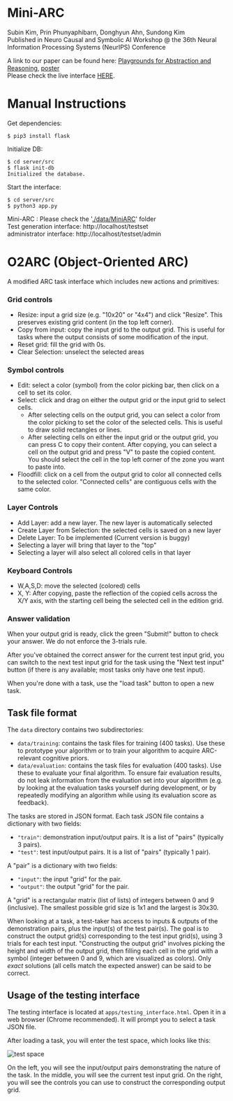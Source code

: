 # Mini-ARC
Subin Kim, Prin Phunyaphibarn, Donghyun Ahn, Sundong Kim<br/>
Published in Neuro Causal and Symbolic AI Workshop @ the 36th Neural Information Processing Systems (NeurIPS) Conference

A link to our paper can be found here:
[Playgrounds for Abstraction and Reasoning](https://openreview.net/forum?id=F4RNpByoqP), 
[poster](https://neurips.cc/media/PosterPDFs/NeurIPS%202022/57706.png?t=1669741859.5469003)
<br/>
Please check the live interface [HERE](http://ksb21st.pythonanywhere.com/).

# Manual Instructions

Get dependencies:
~~~
$ pip3 install flask
~~~

Initialize DB:
~~~
$ cd server/src
$ flask init-db
Initialized the database.
~~~

Start the interface:
~~~
$ cd server/src
$ python3 app.py
~~~

Mini-ARC : Please check the '[./data/MiniARC](https://github.com/KSB21ST/MINI-ARC/tree/master/data/MiniARC)' folder <br/>
Test generation interface: http://localhost/testset <br/>
administrator interface: http://localhost/testset/admin

# O2ARC (Object-Oriented ARC)

A modified ARC task interface which includes new actions and primitives:

### Grid controls

- Resize: input a grid size (e.g. "10x20" or "4x4") and click "Resize". This preserves existing grid content (in the top left corner).
- Copy from input: copy the input grid to the output grid. This is useful for tasks where the output consists of some modification of the input.
- Reset grid: fill the grid with 0s.
- Clear Selection: unselect the selected areas

### Symbol controls

- Edit: select a color (symbol) from the color picking bar, then click on a cell to set its color.
- Select: click and drag on either the output grid or the input grid to select cells.
    - After selecting cells on the output grid, you can select a color from the color picking to set the color of the selected cells. This is useful to draw solid rectangles or lines.
    - After selecting cells on either the input grid or the output grid, you can press C to copy their content. After copying, you can select a cell on the output grid and press "V" to paste the copied content. You should select the cell in the top left corner of the zone you want to paste into.
- Floodfill: click on a cell from the output grid to color all connected cells to the selected color. "Connected cells" are contiguous cells with the same color.

### Layer Controls
- Add Layer: add a new layer. The new layer is automatically selected
- Create Layer from Selection: the selected cells is saved on a new layer
- Delete Layer: To be implemented (Current version is buggy)
- Selecting a layer will bring that layer to the "top"
- Selecting a layer will also select all colored cells in that layer

### Keyboard Controls
- W,A,S,D: move the selected (colored) cells
- X, Y: After copying, paste the reflection of the copied cells across the X/Y axis, with the starting cell being the selected cell in the edition grid.

### Answer validation

When your output grid is ready, click the green "Submit!" button to check your answer. We do not enforce the 3-trials rule.

After you've obtained the correct answer for the current test input grid, you can switch to the next test input grid for the task using the "Next test input" button (if there is any available; most tasks only have one test input).

When you're done with a task, use the "load task" button to open a new task.


## Task file format

The `data` directory contains two subdirectories:

- `data/training`: contains the task files for training (400 tasks). Use these to prototype your algorithm or to train your algorithm to acquire ARC-relevant cognitive priors.
- `data/evaluation`: contains the task files for evaluation (400 tasks). Use these to evaluate your final algorithm. To ensure fair evaluation results, do not leak information from the evaluation set into your algorithm (e.g. by looking at the evaluation tasks yourself during development, or by repeatedly modifying an algorithm while using its evaluation score as feedback).

The tasks are stored in JSON format. Each task JSON file contains a dictionary with two fields:

- `"train"`: demonstration input/output pairs. It is a list of "pairs" (typically 3 pairs).
- `"test"`: test input/output pairs. It is a list of "pairs" (typically 1 pair).

A "pair" is a dictionary with two fields:

- `"input"`: the input "grid" for the pair.
- `"output"`: the output "grid" for the pair.

A "grid" is a rectangular matrix (list of lists) of integers between 0 and 9 (inclusive). The smallest possible grid size is 1x1 and the largest is 30x30.

When looking at a task, a test-taker has access to inputs & outputs of the demonstration pairs, plus the input(s) of the test pair(s). The goal is to construct the output grid(s) corresponding to the test input grid(s), using 3 trials for each test input. "Constructing the output grid" involves picking the height and width of the output grid, then filling each cell in the grid with a symbol (integer between 0 and 9, which are visualized as colors). Only *exact* solutions (all cells match the expected answer) can be said to be correct.


## Usage of the testing interface

The testing interface is located at `apps/testing_interface.html`. Open it in a web browser (Chrome recommended). It will prompt you to select a task JSON file.

After loading a task, you will enter the test space, which looks like this:

![test space](https://arc-benchmark.s3.amazonaws.com/figs/arc_test_space.png)

On the left, you will see the input/output pairs demonstrating the nature of the task. In the middle, you will see the current test input grid. On the right, you will see the controls you can use to construct the corresponding output grid.

